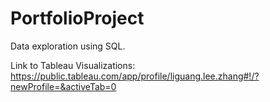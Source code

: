 # PortfolioProject

Data exploration using SQL. 

Link to Tableau Visualizations: https://public.tableau.com/app/profile/liguang.lee.zhang#!/?newProfile=&activeTab=0
